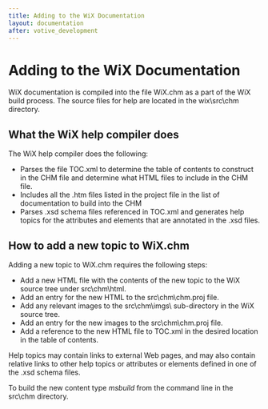 ```yaml
---
title: Adding to the WiX Documentation
layout: documentation
after: votive_development
---
```


# Adding to the WiX Documentation

WiX documentation is compiled into the file WiX.chm as a part of the WiX build process. The source files for help are located in the wix\src\chm directory.

## What the WiX help compiler does

The WiX help compiler does the following:

* Parses the file TOC.xml to determine the table of contents to construct in the CHM file and determine what HTML files to include in the CHM file.
* Includes all the .htm files listed in the project file in the list of documentation to build into the CHM
* Parses .xsd schema files referenced in TOC.xml and generates help topics for the attributes and elements that are annotated in the .xsd files.

## How to add a new topic to WiX.chm

Adding a new topic to WiX.chm requires the following steps:

* Add a new HTML file with the contents of the new topic to the WiX source tree under src\chm\html.
* Add an entry for the new HTML to the src\chm\chm.proj file.
* Add any relevant images to the src\chm\imgs\ sub-directory in the WiX source tree.
* Add an entry for the new images to the src\chm\chm.proj file.
* Add a reference to the new HTML file to TOC.xml in the desired location in the table of contents.

Help topics may contain links to external Web pages, and may also contain relative links to other help topics or attributes or elements defined in one of the .xsd schema files.

To build the new content type <i>msbuild</i> from the command line in the src\chm directory.
